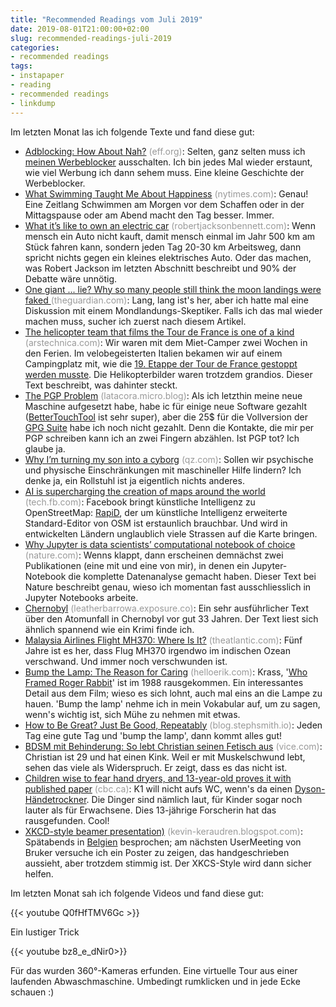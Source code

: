 ```yaml
---
title: "Recommended Readings vom Juli 2019"
date: 2019-08-01T21:00:00+02:00
slug: recommended-readings-juli-2019
categories:
- recommended readings
tags:
- instapaper
- reading
- recommended readings
- linkdump
---
```


Im letzten Monat las ich folgende Texte und fand diese gut:

- [Adblocking: How About Nah?](https://www.eff.org/deeplinks/2019/07/adblocking-how-about-nah) <span style="color: #999999;">(eff.org)</span>: Selten, ganz selten muss ich [meinen Werbeblocker](https://github.com/el1t/uBlock-Safari#ublock-originfor-safari) ausschalten. Ich bin jedes Mal wieder erstaunt, wie viel Werbung ich dann sehem muss. Eine kleine Geschichte der Werbeblocker.
- [What Swimming Taught Me About Happiness](https://www.nytimes.com/2019/07/27/opinion/sunday/swimming-happiness.html) <span style="color: #999999;">(nytimes.com)</span>: Genau! Eine Zeitlang Schwimmen am Morgen vor dem Schaffen oder in der Mittagspause oder am Abend macht den Tag besser. Immer.
- [What it’s like to own an electric car](http://www.robertjacksonbennett.com/blog/what-its-like-to-own-an-electric-car) <span style="color: #999999;">(robertjacksonbennett.com)</span>: Wenn mensch ein Auto nicht kauft, damit mensch einmal im Jahr 500 km am Stück fahren kann, sondern jeden Tag 20-30 km Arbeitsweg, dann spricht nichts gegen ein kleines elektrisches Auto. Oder das machen, was Robert Jackson im letzten Abschnitt beschreibt und 90% der Debatte wäre unnötig.
- [One giant ... lie? Why so many people still think the moon landings were faked ](https://www.theguardian.com/science/2019/jul/10/one-giant-lie-why-so-many-people-still-think-the-moon-landings-were-faked) <span style="color: #999999;">(theguardian.com)</span>: Lang, lang ist's her, aber ich hatte mal eine Diskussion mit einem Mondlandungs-Skeptiker. Falls ich das mal wieder machen muss, sucher ich zuerst nach diesem Artikel.
- [The helicopter team that films the Tour de France is one of a kind](https://arstechnica.com/cars/2019/07/how-helicopters-bring-us-amazing-views-of-the-tour-de-france/) <span style="color: #999999;">(arstechnica.com)</span>: Wir waren mit dem Miet-Camper zwei Wochen in den Ferien. Im velobegeisterten Italien bekamen wir auf einem Campingplatz mit, wie die [19. Etappe der Tour de France gestoppt werden musste](https://www.yahoo.com/lifestyle/stage-19-of-tour-de-france-stopped-early-due-to-hailstorm-and-landslide-165053696.html). Die Helikopterbilder waren trotzdem grandios. Dieser Text beschreibt, was dahinter steckt.
- [The PGP Problem](https://latacora.micro.blog/2019/07/16/the-pgp-problem.html) <span style="color: #999999;">(latacora.micro.blog)</span>: Als ich letzthin meine neue Maschine aufgesetzt habe, habe ic für einige neue Software gezahlt ([BetterTouchTool](https://folivora.ai/) ist sehr super), aber die 25$ für die Vollversion der [GPG Suite](https://gpgtools.org/) habe ich noch nicht gezahlt. Denn die Kontakte, die mir per PGP schreiben kann ich an zwei Fingern abzählen. Ist PGP tot? Ich glaube ja.
- [Why I’m turning my son into a cyborg](https://qz.com/1650393/transhumanist-parents-are-turning-their-children-into-cyborgs/) <span style="color: #999999;">(qz.com)</span>: Sollen wir psychische und physische Einschränkungen mit maschineller Hilfe lindern? Ich denke ja, ein Rollstuhl ist ja eigentlich nichts anderes.
- [AI is supercharging the creation of maps around the world](https://tech.fb.com/ai-is-supercharging-the-creation-of-maps-around-the-world/) <span style="color: #999999;">(tech.fb.com)</span>: Facebook bringt künstliche Intelligenz zu OpenStreetMap: [RapiD](https://mapwith.ai/rapid), der um künstliche Intelligenz erweiterte Standard-Editor von OSM ist erstaunlich brauchbar. Und wird in entwickelten Ländern unglaublich viele Strassen auf die Karte bringen.
- [Why Jupyter is data scientists’ computational notebook of choice](https://www.nature.com/articles/d41586-018-07196-1?error=cookies_not_supported&amp;code=610a0166-a26b-48f2-995a-6adb725271ec) <span style="color: #999999;">(nature.com)</span>: Wenns klappt, dann erscheinen demnächst zwei Publikationen (eine mit und eine von mir), in denen ein Jupyter-Notebook die komplette Datenanalyse gemacht haben. Dieser Text bei Nature beschreibt genau, wieso ich momentan fast ausschliesslich in Jupyter Notebooks arbeite.
- [Chernobyl](https://leatherbarrowa.exposure.co/chernobyl) <span style="color: #999999;">(leatherbarrowa.exposure.co)</span>: Ein sehr ausführlicher Text über den Atomunfall in Chernobyl vor gut 33 Jahren. Der Text liest sich ähnlich spannend wie ein Krimi finde ich.
- [Malaysia Airlines Flight MH370: Where Is It?](https://www.theatlantic.com/magazine/archive/2019/07/mh370-malaysia-airlines/590653/) <span style="color: #999999;">(theatlantic.com)</span>: Fünf Jahre ist es her, dass Flug MH370 irgendwo im indischen Ozean verschwand. Und immer noch verschwunden ist.
- [Bump the Lamp: The Reason for Caring](http://www.helloerik.com/bump-the-lamp-the-reason-for-caring) <span style="color: #999999;">(helloerik.com)</span>: Krass, '[Who Framed Roger Rabbit](https://www.imdb.com/title/tt0096438/)' ist im 1988 rausgekommen. Ein interessantes Detail aus dem Film; wieso es sich lohnt, auch mal eins an die Lampe zu hauen. 'Bump the lamp' nehme ich in mein Vokabular auf, um zu sagen, wenn's wichtig ist, sich Mühe zu nehmen mit etwas.
- [How to Be Great? Just Be Good, Repeatably](https://blog.stephsmith.io/how-to-be-great/) <span style="color: #999999;">(blog.stephsmith.io)</span>: Jeden Tag eine gute Tag und 'bump the lamp', dann kommt alles gut!
- [BDSM mit Behinderung: So lebt Christian seinen Fetisch aus](https://www.vice.com/de/article/qv7aa7/bdsm-mit-behinderung-so-lebt-christian-seinen-fetisch-aus) <span style="color: #999999;">(vice.com)</span>: Christian ist  29 und hat einen Kink. Weil er mit Muskelschwund lebt, sehen das viele  als Widerspruch. Er zeigt, dass es das nicht ist.
- [Children wise to fear hand dryers, and 13-year-old proves it with published paper](https://www.cbc.ca/news/canada/calgary/calgary-student-nora-keegan-hand-dyer-research-decibel-1.5185853) <span style="color: #999999;">(cbc.ca)</span>: K1 will nicht aufs WC, wenn's da einen [Dyson-Händetrockner](https://www.dyson.com/hand-dryers/dyson-airblade-db-overview.html). Die Dinger sind nämlich laut, für Kinder sogar noch lauter als für Erwachsene. Dies 13-jährige Forscherin hat das rausgefunden. Cool!
- [XKCD-style beamer presentation)](http://kevin-keraudren.blogspot.com/2014/03/xkcd-style-beamer-presentation-latex.html) <span style="color: #999999;">(kevin-keraudren.blogspot.com)</span>: Spätabends in [Belgien](https://github.com/habi/20190605_BrukerUserMeeting) besprochen; am nächsten UserMeeting von Bruker versuche ich ein Poster zu zeigen, das handgeschrieben aussieht, aber trotzdem stimmig ist. Der XKCS-Style wird dann sicher helfen.

Im letzten Monat sah ich folgende Videos und fand diese gut:

{{< youtube Q0fHfTMV6Gc >}}

Ein lustiger Trick

{{< youtube bz8_e_dNir0>}}

Für das wurden 360°-Kameras erfunden. Eine virtuelle Tour aus einer laufenden Abwaschmaschine. Umbedingt rumklicken und in jede Ecke schauen :)
